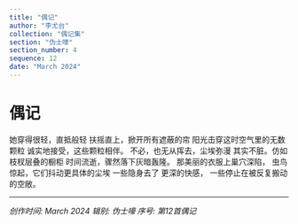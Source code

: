 ```yaml
---
title: "偶记"
author: "李尤台"
collection: "偶记集"
section: "伪士嚎"
section_number: 4
sequence: 12
date: "March 2024"
---
```


# 偶记

她穿得很轻，直抵般轻
扶摇直上，掀开所有遮蔽的帘
阳光击穿这时空气里的无数颗粒
诚实地接受，这些颗粒相伴。
不必，也无从挥去，尘埃弥漫
其实不脏。仿如枝杈层叠的橱柜
时间流逝，骤然落下灰暗轰隆。
那美丽的衣服上巢穴深陷，
虫鸟惊起，它们抖动更具体的尘埃
一些隐身去了 更深的快感，
一些停止在被反复搬动的空敞。

---
*创作时间: March 2024*
*辑别: 伪士嚎*
*序号: 第12首偶记*
